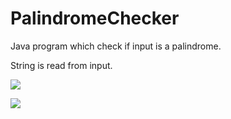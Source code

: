 # PalindromeChecker

Java program which check if input is a palindrome.

String is read from input.


![](img/1.png)


![](img/2.png)
